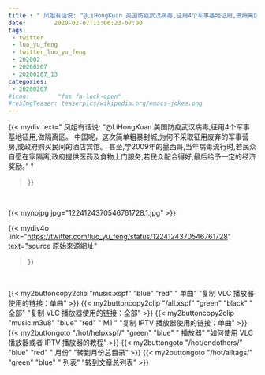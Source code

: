 ```yaml
---
title : " 凤姐有话说: “@LiHongKuan 美国防疫武汉病毒,征用4个军事基地征用,做隔离区。&#10;&#10;中国呢，这次简单粗暴封城,为何不采取征用废弃的军事营房,或政府购买民间的酒店宾馆。&#10;&#10;甚至,学2009年的墨西哥,当年病毒流行时,若民众自愿在家隔离,政府提供医药及食物上门服务,若民众配合得好,最后给予一定的经济奖励。”  "
date:        2020-02-07T13:06:23-07:00
tags:
 - twitter
 - luo_yu_feng
 - twitter_luo_yu_feng
 - 202002
 - 20200207
 - 20200207_13
categories:
 - 20200207
#icon:        "fas fa-lock-open"
#resImgTeaser: teaserpics/wikipedia.org/emacs-jokes.png
---
```


{{< mydiv text=" 凤姐有话说: “@LiHongKuan 美国防疫武汉病毒,征用4个军事基地征用,做隔离区。&#10;&#10;中国呢，这次简单粗暴封城,为何不采取征用废弃的军事营房,或政府购买民间的酒店宾馆。&#10;&#10;甚至,学2009年的墨西哥,当年病毒流行时,若民众自愿在家隔离,政府提供医药及食物上门服务,若民众配合得好,最后给予一定的经济奖励。”  "
>}}
<br>


 {{< mynojpg jpg="1224124370546761728.1.jpg" >}}<br> 



{{< mydiv4o link="https://twitter.com/luo_yu_feng/status/1224124370546761728"
text="source 原始來源網址"
>}}


<br>





{{< my2buttoncopy2clip "music.xspf"        "blue"   "red"    " 单曲"  "复制 VLC 播放器使用的链接：单曲" >}} {{< my2buttoncopy2clip "/all.xspf"         "green"  "black"  " 全部"  "复制 VLC 播放器使用的链接：全部" >}} {{< my2buttoncopy2clip "music.m3u8"        "blue"   "red"    " M1 "    "复制 IPTV 播放器使用的链接：单曲" >}} {{< my2buttongoto      "/hot/helpxspf/"    "green"  "blue"   " 播放器" "如何使用 VLC 播放器或者 IPTV 播放器的教程" >}} {{< my2buttongoto      "/hot/endothers/"   "blue"   "red"    " 月份"   "转到月份总目录" >}} {{< my2buttongoto      "/hot/alltags/"     "green"  "blue"   " 列表"   "转到文章总列表" >}} 
